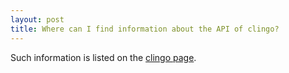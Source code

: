 ```yaml
---
layout: post
title: Where can I find information about the API of clingo?
---
```

Such information is listed on the [clingo page](/clingo/#api-reference).
